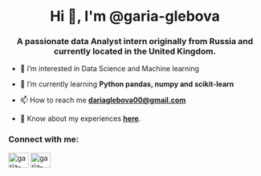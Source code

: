 <h1 align="center">Hi 👋, I'm @garia-glebova</h1>
<h3 align="center">A passionate data Analyst intern originally from Russia and currently located in the United Kingdom.</h3>


- 👀 I’m interested in Data Science and Machine learning

- 🌱 I’m currently learning **Python pandas, numpy and scikit-learn**

- 📫 How to reach me **dariaglebova00@gmail.com**

- 📄 Know about my experiences [**here**](https://drive.google.com/file/d/17KiRuEECOsJ6tqgWZ9zNhfrGr6XmTqcv/view?usp=sharing).

<h3 align="left">Connect with me:</h3>
<p align="left">
<a href="https://linkedin.com/in/garia-glebova" target="blank"><img align="center" src="https://raw.githubusercontent.com/rahuldkjain/github-profile-readme-generator/master/src/images/icons/Social/linked-in-alt.svg" alt="garia-glebova" height="30" width="40" /></a>
<a href="https://kaggle.com/garia-glebova" target="blank"><img align="center" src="https://raw.githubusercontent.com/rahuldkjain/github-profile-readme-generator/master/src/images/icons/Social/kaggle.svg" alt="garia-glebova" height="30" width="40" /></a>
</p>
